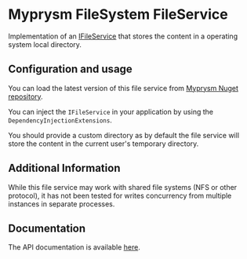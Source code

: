 ﻿# Myprysm FileSystem FileService

Implementation of an [IFileService](../../abstractions/Myprysm.FileService.Abstractions/README.md)
that stores the content in a operating system local directory.

## Configuration and usage

You can load the latest version of this file service from [Myprysm Nuget repository](https://baget.myprysm.fr/packages/myprysm.fileservice.filesystem).

You can inject the `IFileService` in your application by using the `DependencyInjectionExtensions`.

You should provide a custom directory as by default the file service will store the content in the current user's temporary directory.

## Additional Information

While this file service may work with shared file systems (NFS or other protocol), it has not been tested for writes concurrency from multiple
instances in separate processes.

## Documentation

The API documentation is available [here](documentation/index.md).
